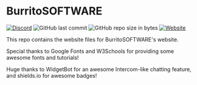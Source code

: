 # BurritoSOFTWARE

[![Discord](https://img.shields.io/discord/419367512262705152.svg?label=discord&logo=discord)](https://discord.gg/CGM4k3N)
![GitHub last commit](https://img.shields.io/github/last-commit/burritosoftware/burritosoftware.github.io.svg)
![GitHub repo size in bytes](https://img.shields.io/github/repo-size/burritosoftware/burritosoftware.github.io.svg)
[![Website](https://img.shields.io/website-online-down-green-red/https/burritosoftware.github.io.svg?label=github%20pages)](https://burritosoftware.github.io)

This repo contains the website files for BurritoSOFTWARE's website.

Special thanks to Google Fonts and W3Schools for providing some awesome fonts and tutorials!

Huge thanks to WidgetBot for an awesome Intercom-like chatting feature, and shields.io for awesome badges!

